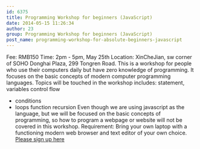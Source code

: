 ```yaml
---
id: 6375
title: Programming Workshop for beginners (JavaScript)
date: 2014-05-15 11:26:34
author: 23
group: Programming Workshop for beginners (JavaScript)
post_name: programming-workshop-for-absolute-beginners-javascript
---
```


Fee: RMB150
Time: 2pm - 5pm, May 25th
Location: XinCheJian, sw corner of SOHO Donghai Plaza, 299 Tongren Road.
This is a workshop for people who use their computers daily but have zero knowledge of programming. It focuses on the basic concepts of modern computer programming languages. Topics will be touched in the workshop includes:
statement, variables
control flow
- conditions
- loops
function
recursion
Even though we are using javascript as the language, but we will be focused on the basic concepts of programming, so how to program a webpage or website will not be covered in this workshop.
Requirement: Bring your own laptop with a functioning modern web browser and text editor of your own choice.
[Please sign up here](http://xinchejian.com/event2/upcoming-workshop/?ee=222)